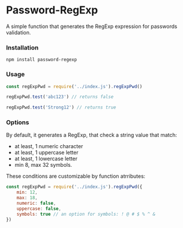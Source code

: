 # Password-RegExp

A simple function that generates the RegExp expression for passwords validation.

### Installation
```
npm install password-regexp
```

### Usage

```js
const regExpPwd = require('../index.js').regExpPwd()

regExpPwd.test('abc123') // returns false

regExpPwd.test('Strong12') // returns true

```

### Options

By default, it generates a RegExp, that check a string value that match: 
- at least, 1 numeric character
- at least, 1 uppercase letter
- at least, 1 lowercase letter
- min 8, max 32 symbols.

These conditions are customizable by function atrributes:

```js
const regExpPwd = require('../index.js').regExpPwd({
    min: 12,
    max: 18,
    numeric: false,
    uppercase: false,
    symbols: true // an option for symbols: ! @ # $ % ^ &
})
```